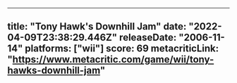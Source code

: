 
---
title: "Tony Hawk's Downhill Jam"
date: "2022-04-09T23:38:29.446Z"
releaseDate: "2006-11-14"
platforms: ["wii"]
score: 69
metacriticLink: "https://www.metacritic.com/game/wii/tony-hawks-downhill-jam"
---
